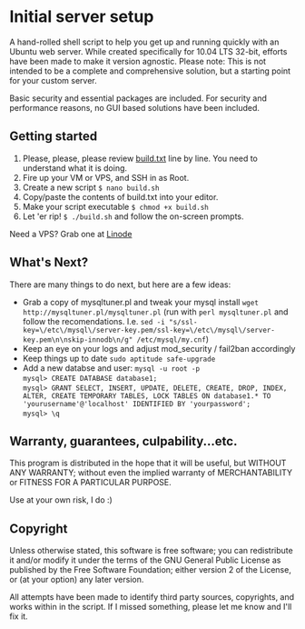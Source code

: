 Initial server setup
====================

A hand-rolled shell script to help you get up and running quickly with an Ubuntu web server. While created specifically for 10.04 LTS 32-bit, efforts have been made to make it version agnostic. Please note: This is not intended to be a complete and comprehensive solution, but a starting point for your custom server.

Basic security and essential packages are included. For security and performance reasons, no GUI based solutions have been included.

Getting started
----------------

1. Please, please, please review [build.txt](https://github.com/betweenbrain/ubuntu-web-server-build-script/blob/master/build.txt) line by line. You need to understand what it is doing.
2. Fire up your VM or VPS, and SSH in as Root.
3. Create a new script `$ nano build.sh`
4. Copy/paste the contents of build.txt into your editor.
5. Make your script executable `$ chmod +x build.sh`
6. Let 'er rip! `$ ./build.sh` and follow the on-screen prompts.

Need a VPS? Grab one at [Linode](http://www.linode.com/?r=e0368c8dce7aa292de419c36ae0078f64d6d4233)

What's Next?
------------
There are many things to do next, but here are a few ideas:
  - Grab a copy of mysqltuner.pl and tweak your mysql install `wget http://mysqltuner.pl/mysqltuner.pl` (run with `perl mysqltuner.pl` and follow the recomendations. I.e. `sed -i "s/ssl-key=\/etc\/mysql\/server-key.pem/ssl-key=\/etc\/mysql\/server-key.pem\n\nskip-innodb\n/g" /etc/mysql/my.cnf`)
  - Keep an eye on your logs and adjust mod_security / fail2ban accordingly
  - Keep things up to date `sudo aptitude safe-upgrade`
  - Add a new databse and user:
    `mysql -u root -p`<br>
    `mysql> CREATE DATABASE database1;`<br>
    `mysql> GRANT SELECT, INSERT, UPDATE, DELETE, CREATE, DROP, INDEX, ALTER, CREATE TEMPORARY TABLES, LOCK TABLES ON database1.* TO 'yourusername'@'localhost' IDENTIFIED BY 'yourpassword';`<br>
    `mysql> \q`


Warranty, guarantees, culpability...etc.
----------------
This program is distributed in the hope that it will be useful, but WITHOUT ANY WARRANTY; without even the implied warranty of MERCHANTABILITY or FITNESS FOR A PARTICULAR PURPOSE.

Use at your own risk, I do :)

Copyright
-----------------
Unless otherwise stated, this software is free software; you can redistribute it and/or modify it under the terms of the GNU General Public License as published by the Free Software Foundation; either version 2 of the License, or (at your option) any later version.

All attempts have been made to identify third party sources, copyrights, and works within in the script. If I missed something, please let me know and I'll fix it.

